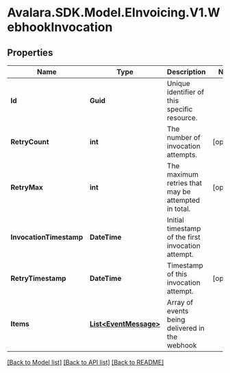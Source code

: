 # Avalara.SDK.Model.EInvoicing.V1.WebhookInvocation

## Properties

Name | Type | Description | Notes
------------ | ------------- | ------------- | -------------
**Id** | **Guid** | Unique identifier of this specific resource. | 
**RetryCount** | **int** | The number of invocation attempts. | [optional] 
**RetryMax** | **int** | The maximum retries that may be attempted in total. | [optional] 
**InvocationTimestamp** | **DateTime** | Initial timestamp of the first invocation attempt. | 
**RetryTimestamp** | **DateTime** | Timestamp of this invocation attempt. | [optional] 
**Items** | [**List&lt;EventMessage&gt;**](EventMessage.md) | Array of events being delivered in the webhook | 

[[Back to Model list]](../../../README.md#documentation-for-models) [[Back to API list]](../../../README.md#documentation-for-api-endpoints) [[Back to README]](../../../README.md)

